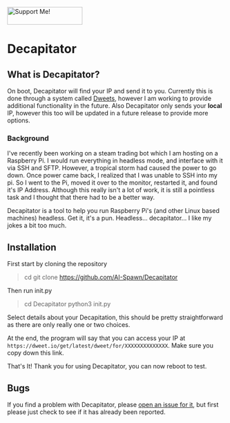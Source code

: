 <a href="https://aispawn.com/support" target="_blank"><img src="https://aispawn.com/support/readme-image.png" alt="Support Me!" height="41" width="174"></a>

# Decapitator

## What is Decapitator?
On boot, Decapitator will find your IP and send it to you. Currently this is done through a system called [Dweets](https://dweet.io), however I am working to provide additional functionality in the future. Also Decapitator only sends your **local** IP, however this too will be updated in a future release to provide more options.

### Background
I've recently been working on a steam trading bot which I am hosting on a Raspberry Pi. I would run everything in headless mode, and interface with it via SSH and SFTP. However, a tropical storm had caused the power to go down. Once power came back, I realized that I was unable to SSH into my pi. So I went to the Pi, moved it over to the monitor, restarted it, and found it's IP Address. Although this really isn't a lot of work, it is still a pointless task and I thought that there had to be a better way. 

Decapitator is a tool to help you run Raspberry Pi's (and other Linux based machines) headless. Get it, it's a pun. Headless... decapitator... I like my jokes a bit too much.  




## Installation
First start by cloning the repository

>cd
>git clone https://github.com/AI-Spawn/Decapitator


Then run init.py
>cd Decapitator 
>python3 init.py

Select details about your Decapitation, this should be pretty straightforward as there are only really one or two choices.

At the end, the program will say that you can access your IP at `https://dweet.io/get/latest/dweet/for/XXXXXXXXXXXXXX`. Make sure you copy down this link. 



That's It! Thank you for using Decapitator, you can now reboot to test. 


## Bugs
If you find a problem with Decapitator, please [open an issue for it]([https://github.com/AI-Spawn/Decapitator/issues/new](https://github.com/AI-Spawn/Decapitator/issues/new)), but first please just check to see if it has already been reported. 
